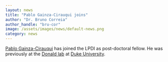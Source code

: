 ```yaml
---
layout: news
title: "Pablo Gainza-Cirauqui joins"
author: "Dr. Bruno Correia"
author_handle: "bru-cor"
image: /assets/images/news/default-news.png
category: news
---
```

[Pablo Gainza-Cirauqui][1] has joined the LPDI as post-doctoral fellow. He was previously at the [Donald lab][2] at [Duke University][3].

[1]: /team/pablo-gainza
[2]: https://www2.cs.duke.edu/donaldlab/home.php
[3]: https://www.duke.edu/

